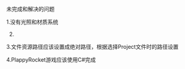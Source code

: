 未完成和解决的问题



1.没有光照和材质系统



2.



3.文件资源路径应该设置成绝对路径，根据选择Project文件时的路径设置



4.PlappyRocket游戏应该使用C#完成



